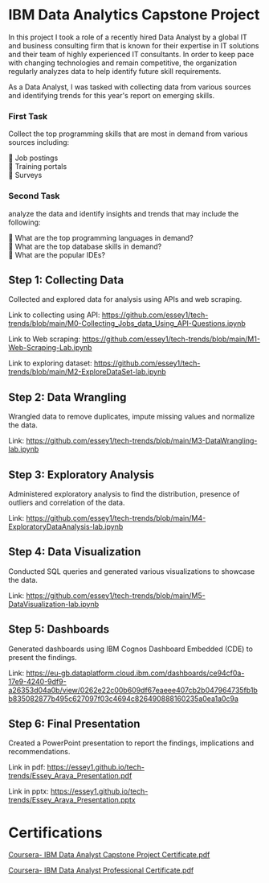 # IBM Data Analytics Capstone Project

In this project I took a role of a recently hired Data Analyst by a global IT and business consulting firm that is known for their expertise in IT solutions and their team of highly experienced IT consultants. In order to keep pace with changing technologies and remain competitive, the organization regularly analyzes data to help identify future skill requirements.

As a Data Analyst, I was tasked with collecting data from various sources and identifying trends for this year's report on emerging skills. 

### First Task

Collect the top programming skills that are most in demand from various sources including:

	Job postings <br />
	Training portals <br />
	Surveys <br />

### Second Task

analyze the data and identify insights and trends that may include the following:

	What are the top programming languages in demand? <br />
	What are the top database skills in demand? <br />
	What are the popular IDEs? <br />

## Step 1: Collecting Data
Collected and explored data for analysis using APIs and web scraping.

Link to collecting using API: https://github.com/essey1/tech-trends/blob/main/M0-Collecting_Jobs_data_Using_API-Questions.ipynb

Link to Web scraping: https://github.com/essey1/tech-trends/blob/main/M1-Web-Scraping-Lab.ipynb

Link to exploring dataset: https://github.com/essey1/tech-trends/blob/main/M2-ExploreDataSet-lab.ipynb

## Step 2: Data Wrangling
Wrangled data to remove duplicates, impute missing values and normalize the data.

Link: https://github.com/essey1/tech-trends/blob/main/M3-DataWrangling-lab.ipynb

## Step 3: Exploratory Analysis
Administered exploratory analysis to find the distribution, presence of outliers and correlation of the data.

Link: https://github.com/essey1/tech-trends/blob/main/M4-ExploratoryDataAnalysis-lab.ipynb

## Step 4: Data Visualization
Conducted SQL queries and generated various visualizations to showcase the data.

Link: https://github.com/essey1/tech-trends/blob/main/M5-DataVisualization-lab.ipynb

## Step 5: Dashboards
Generated dashboards using IBM Cognos Dashboard Embedded (CDE) to present the findings.

Link: https://eu-gb.dataplatform.cloud.ibm.com/dashboards/ce94cf0a-17e9-4240-9df9-a26353d04a0b/view/0262e22c00b609df67eaeee407cb2b047964735fb1bb835082877b495c627097f03c4694c826490888160235a0ea1a0c9a

## Step 6: Final Presentation
Created a PowerPoint presentation to report the findings, implications and recommendations.

Link in pdf: https://essey1.github.io/tech-trends/Essey_Araya_Presentation.pdf

Link in pptx: https://essey1.github.io/tech-trends/Essey_Araya_Presentation.pptx



# Certifications

[Coursera- IBM Data Analyst Capstone Project Certificate.pdf](https://github.com/essey1/tech-trends/files/9592493/Coursera-.IBM.Data.Analyst.Capstone.Project.Certificate.pdf)

[Coursera- IBM Data Analyst Professional Certificate.pdf](https://github.com/essey1/tech-trends/files/9592492/Coursera-.IBM.Data.Analyst.Professional.Certificate.pdf)




